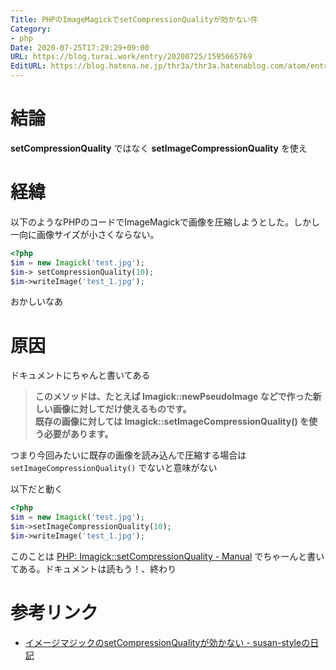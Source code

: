 ```yaml
---
Title: PHPのImageMagickでsetCompressionQualityが効かない件
Category:
- php
Date: 2020-07-25T17:29:29+09:00
URL: https://blog.turai.work/entry/20200725/1595665769
EditURL: https://blog.hatena.ne.jp/thr3a/thr3a.hatenablog.com/atom/entry/26006613604193593
---
```


# 結論

**setCompressionQuality** ではなく **setImageCompressionQuality** を使え

# 経緯

以下のようなPHPのコードでImageMagickで画像を圧縮しようとした。しかし一向に画像サイズが小さくならない。

```php
<?php
$im = new Imagick('test.jpg');
$im-> setCompressionQuality(10);
$im->writeImage('test_1.jpg'); 
```

おかしいなあ

# 原因

ドキュメントにちゃんと書いてある

> **このメソッドは、たとえば Imagick::newPseudoImage などで作った新しい画像に対してだけ使えるものです。  
> 既存の画像に対しては Imagick::setImageCompressionQuality() を使う必要があります。**

つまり今回みたいに既存の画像を読み込んで圧縮する場合は `setImageCompressionQuality()` でないと意味がない

以下だと動く

```php
<?php
$im = new Imagick('test.jpg');
$im->setImageCompressionQuality(10);
$im->writeImage('test_1.jpg'); 
```

このことは [PHP: Imagick::setCompressionQuality - Manual](https://www.php.net/manual/ja/imagick.setcompressionquality.php) でちゃーんと書いてある。ドキュメントは読もう！、終わり

# 参考リンク

- [イメージマジックのsetCompressionQualityが効かない - susan-styleの日記](https://susan-style.hatenablog.com/entry/20131105/1383617374)
